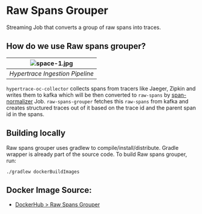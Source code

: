 # Raw Spans Grouper

Streaming Job that converts a group of raw spans into traces.

## How do we use Raw spans grouper?

| ![space-1.jpg](https://hypertrace-docs.s3.amazonaws.com/ingestion-pipeline.png) | 
|:--:| 
| *Hypertrace Ingestion Pipeline* |

`hypertrace-oc-collector` collects spans from tracers like Jaeger, Zipkin and writes them to kafka which will be then converted to `raw-spans` by [span-normalizer](https://github.com/hypertrace/span-normalizer) Job. `raw-spans-grouper` fetches this `raw-spans` from kafka and  creates structured traces out of it based on the trace id and the parent span id in the spans.

## Building locally
Raw spans grouper uses gradlew to compile/install/distribute. Gradle wrapper is already part of the source code. To build Raw spans grouper, run:

```
./gradlew dockerBuildImages
```

## Docker Image Source:
- [DockerHub > Raw Spans Grouper](https://hub.docker.com/r/hypertrace/raw-spans-grouper)

